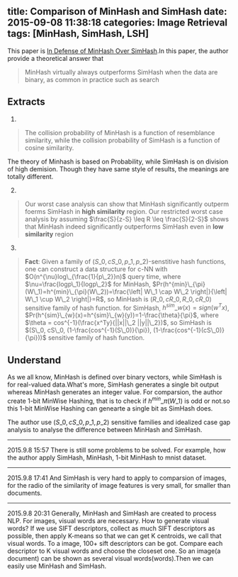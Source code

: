 title: Comparison of MinHash and SimHash
date: 2015-09-08 11:38:18
categories: Image Retrieval
tags: [MinHash, SimHash, LSH]
---
This paper is [In Defense of MinHash Over SimHash][1].In this paper, the author provide a theoretical answer that 
> MinHash virtually always outperforms SimHash when the data are binary, as common in practice such as search

## Extracts
1.
> The collision probability of MinHash is a function of resemblance similarity, while the collision probability of SimHash is a function of cosine similarity. 

The theory of Minhash is based on Probability, while SimHash is on division of high demision. Though they have same style of results, the meanings are totally different.

2.
>  Our worst case analysis can show that MinHash significantly outperm foerms SimHash in **high similarity** region. Our restricted worst case analysis by assuming $\frac{S}{z-S} \leq R \leq \frac{S}{2-S}$ shows that MinHash indeed significantly outperforms SimHash even in **low similarity** region

3.
> **Fact**: Given a family of $(S\_0, cS\_0, p\_1, p\_2)$-senstitive hash functions, one can construct a data structure for c-NN with $O(n^{\nu}log\_{\frac{1}{p\_2}}n)$ query time, where $\nu=\frac{logp\_1}{logp\_2}$
> for MinHash, $Pr(h^{min}\_{\pi}(W\_1)=h^{min}\_{\pi}(W\_2))=\frac{\left| W\_1 \cap W\_2  \right|}{\left| W\_1 \cup W\_2 \right|}=R$, so MinHash is $(R\_0, cR\_0, R\_0, cR\_0)$ sensitive family of hash function.
> for SimHash, $h^{sim}\_w(x)=sign(w^Tx)$, $Pr(h^{sim}\_{w}(x)=h^{sim}\_{w}(y))=1-\frac{\theta}{\pi}$, where $\theta = cos^{-1}(\frac{x^Ty}{||x||\_2 ||y||\_2})$, so SimHash is $(S\_0, cS\_0, (1-\frac{cos^{-1}(S\_0)}{\pi}), (1-\frac{cos^{-1}(cS\_0)}{\pi}))$ sensitive family of hash function.

## Understand
As we all know, MinHash is defined over binary vectors, while SimHash is for real-valued data.What's more, SimHash generates a single bit output whereas MinHash generates an integer value. For comparsion, the author create 1-bit MinWise Hashing, that is to check if $h^{min}\_{\pi}(W\_1)$ is odd or not.so this 1-bit MinWise Hashing can genearte a single bit as SimHash does.

The author use $(S\_0, cS\_0, p\_1, p\_2)$ sensitive families and idealized case gap analysis to analyse the difference between MinHash and SimHash.

--- 
2015.9.8 15:57 There is still some problems to be solved. For example, how the author apply SimHash, MinHash, 1-bit MinHash to mnist dataset.  

---
2015.9.8 17:41 And SimHash is very hard to apply to comparsion of images, for the radio of the similarity of image features is very small, for smaller than documents. 

---
2015.9.8 20:31 Generally, MinHash and SimHash are created to process NLP. For images, visual words are necessary. How to generate visual words? If we use SIFT descriptors, collect as much SIFT descriptors as possible, then apply K-means so that we can get K centroids, we call that visual words. To a image, 100+ sift descriptors can be got. Compare each descriptor to K visual words and choose the closeset one. So an image(a document) can be shown as several visual words(words).Then we can easily use MinHash and SimHash.

[1]:http://jmlr.csail.mit.edu/proceedings/papers/v33/shrivastava14.pdf "In Defense of MinHash Over SimHash"

